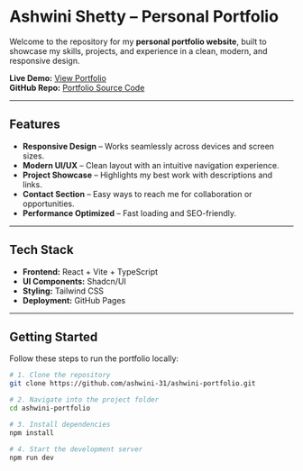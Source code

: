 #  Ashwini Shetty – Personal Portfolio

Welcome to the repository for my **personal portfolio website**, built to showcase my skills, projects, and experience in a clean, modern, and responsive design.

 **Live Demo:** [View Portfolio](https://ashwini-31.github.io/ashwini-portfolio)  
 **GitHub Repo:** [Portfolio Source Code](https://github.com/ashwini-31/ashwini-portfolio)

---

##  Features

- **Responsive Design** – Works seamlessly across devices and screen sizes.
- **Modern UI/UX** – Clean layout with an intuitive navigation experience.
- **Project Showcase** – Highlights my best work with descriptions and links.
- **Contact Section** – Easy ways to reach me for collaboration or opportunities.
- **Performance Optimized** – Fast loading and SEO-friendly.

---

##  Tech Stack

- **Frontend:** React + Vite + TypeScript  
- **UI Components:** Shadcn/UI  
- **Styling:** Tailwind CSS  
- **Deployment:** GitHub Pages  

---

##  Getting Started

Follow these steps to run the portfolio locally:

```bash
# 1. Clone the repository
git clone https://github.com/ashwini-31/ashwini-portfolio.git

# 2. Navigate into the project folder
cd ashwini-portfolio

# 3. Install dependencies
npm install

# 4. Start the development server
npm run dev
